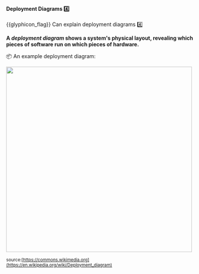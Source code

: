 <div id="title">

#### Deployment Diagrams :four:

</div>

<span id="prereqs"></span>

<span id="outcomes">{{glyphicon_flag}} Can explain deployment diagrams :four:</span>

<div id="body">

**A _deployment diagram_ shows a system's physical layout, revealing which pieces of software run on which pieces of hardware.**

<tip-box> 

:package: An example deployment diagram:

<img src="{{baseUrl}}/modeling/modelingStructures/deploymentDiagrams/images/diagram.png" height="500" />
<p/>

<sub>source:[https://commons.wikimedia.org](https://en.wikipedia.org/wiki/Deployment_diagram)</sub>

</tip-box>

</div>

<div id="extras">
</div>